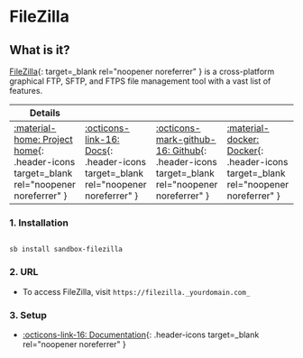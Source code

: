 # FileZilla

## What is it?

[FileZilla](https://filezilla-project.org/){: target=_blank rel="noopener noreferrer" } is a cross-platform graphical FTP, SFTP, and FTPS file management tool with a vast list of features.

| Details     |             |             |             |
|-------------|-------------|-------------|-------------|
| [:material-home: Project home](https://filezilla-project.org/){: .header-icons target=_blank rel="noopener noreferrer" } | [:octicons-link-16: Docs](https://wiki.filezilla-project.org/Main_Page){: .header-icons target=_blank rel="noopener noreferrer" } | [:octicons-mark-github-16: Github](https://github.com/jlesage/docker-filezilla){: .header-icons target=_blank rel="noopener noreferrer" } | [:material-docker: Docker](https://hub.docker.com/r/jlesage/filezilla/){: .header-icons target=_blank rel="noopener noreferrer" }|

### 1. Installation

``` shell

sb install sandbox-filezilla

```

### 2. URL

- To access FileZilla, visit `https://filezilla._yourdomain.com_`

### 3. Setup

- [:octicons-link-16: Documentation](https://wiki.filezilla-project.org/Main_Page){: .header-icons target=_blank rel="noopener noreferrer" }
